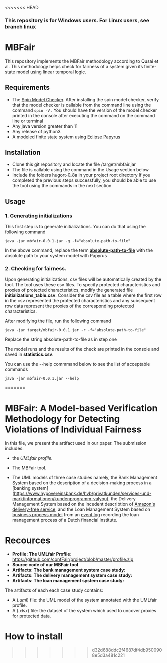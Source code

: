 <<<<<<< HEAD
### This repository is for Windows users. For Linux users, see branch linux
# MBFair
This repository implements the MBFair methodology according to Qusai et al. This methodology helps check for fairness of a system given its finite-state model using linear temporal logic.
## Requirements
- The [Spin Model Checker](https://spinroot.com/spin/whatispin.html). After installing the spin model checker, verify that the model checker is callable from the command line using the command ``` spin -V ``` . You should have the version of the model checker printed in the console after executing the command on the command line or terminal
- Any java version greater than 11
- Any release of python3
- A modeled finite state system using [Eclipse Papyrus](https://www.eclipse.org/papyrus/)
## Installation
- Clone this git repository and locate the file /target/mbfair.jar
- The file is callable using the command in the Usage section below
- Include the folders hugort-0_8a in your project root directory
If you completed the previous steps successfully, you should be able to use the tool using the commands in the next section

## Usage
### 1. Generating initializations
This first step is to generate initializations. You can do that using the following command
```
java -jar mbfair-0.0.1.jar -g -f="absolute-path-to-file"

```
In the above command, replace the term <strong><ins>absolute-path-to-file</ins></strong> with the absolute path to your system model with Papyrus

### 2. Checking for fairness.

Upon generating initializations, csv files will be automatically created by the tool. The tool uses these csv files. To specify protected characteristics and proxies of protected characteristics, modify the generated file <strong>initializations_table.csv</strong>. Consider the csv file as a table where the first row in the csv represented the protected characteristics and any subsequent row data represent the proxies of the corresponding protected characteristics.

After modifying the file, run the following command
```
java -jar target/mbfair-0.0.1.jar -r -f="absolute-path-to-file"
```
Replace the string absolute-path-to-file as in step one

The model runs and the results of the check are printed in the console and saved in <strong>statistics.csv</strong>.

You can use the --help commmand below to see the list of acceptable commands

```
java -jar mbfair-0.0.1.jar --help
```


=======
# MBFair: A Model-based Verification Methodology for Detecting Violations of Individual Fairness

In this file, we present the artifact used in our paper. The submission includes:
* the *UMLfair profile*.

* The MBFair tool.

* The UML models of three case studies namely, the Bank Management System based on the description of a decision-making process in a [banking system] (https://www.hypovereinsbank.de/hvb/privatkunden/services-und-marktinformationen/kundenprogramm-valyou), the Delivery Management System based on the incedent describtion of [Amazon's delivery-free service](https://www.bloomberg.com/graphics/2016-amazon-same-day/), and the Loan Management System based on [business process model](https://link.springer.com/chapter/10.1007/978-3-319-92901-9_19) from an [event log](https://www.win.tue.nl/bpi/doku.php?id=2012:challenge) recording the loan management process of a Dutch financial institute. 

# Recources

* **Profile: The UMLfair Profile:** https://github.com/confFair/project/blob/master/profile.zip
* **Source code of our MBFair tool**
* **Artifacts: The bank management system case study:** 
* **Artifacts: The delivery management system case study:** 
* **Artifacts: The loan management system case study:** 

The artifacts of each each case study contains: 
* A (*.uml*) file: the UML model of the system annotated with the UMLfair profile.
* A (*.xlsx*) file: the dataset of the system which used to uncover proxies for protected data. 

# How to install
>>>>>>> d32d688ddc2f4687df4db9500908e5d3a481c221


